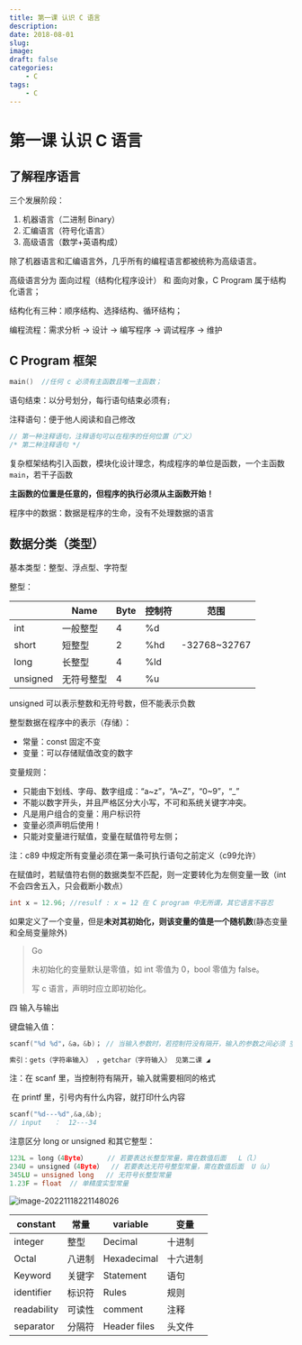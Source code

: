 ```yaml
---
title: 第一课 认识 C 语言
description: 
date: 2018-08-01
slug: 
image: 
draft: false
categories:
    - C
tags:
    - C
---
```


# 第一课 认识 C 语言

## 了解程序语言

三个发展阶段：

1. 机器语言（二进制 Binary）
2. 汇编语言（符号化语言）
3. 高级语言（数学+英语构成）

除了机器语言和汇编语言外，几乎所有的编程语言都被统称为高级语言。

高级语言分为 面向过程（结构化程序设计） 和 面向对象，C Program 属于结构化语言；

结构化有三种：顺序结构、选择结构、循环结构；

编程流程：需求分析 → 设计 → 编写程序 → 调试程序 → 维护

## C Program 框架

```c
main()  //任何 c 必须有主函数且唯一主函数；
```

语句结束：以分号划分，每行语句结束必须有`;`

注释语句：便于他人阅读和自己修改 

```c
// 第一种注释语句，注释语句可以在程序的任何位置（广义）
/* 第二种注释语句 */
```

复杂框架结构引入函数，模块化设计理念，构成程序的单位是函数，一个主函数 `main`，若干子函数

**主函数的位置是任意的，但程序的执行必须从主函数开始！**

程序中的数据：数据是程序的生命，没有不处理数据的语言

## 数据分类（类型）

基本类型：整型、浮点型、字符型

整型：

|          | Name       | Byte | 控制符 | 范围         |
| -------- | ---------- | ---- | ------ | ------------ |
| int      | 一般整型   | 4    | %d     |              |
| short    | 短整型     | 2    | %hd    | -32768~32767 |
| long     | 长整型     | 4    | %ld    |              |
| unsigned | 无符号整型 | 4    | %u     |              |

unsigned 可以表示整数和无符号数，但不能表示负数

整型数据在程序中的表示（存储）：

- 常量：const 固定不变
- 变量：可以存储赋值改变的数字

变量规则：

- 只能由下划线、字母、数字组成：“a~z”，“A~Z”，“0~9”，“_”
- 不能以数字开头，并且严格区分大小写，不可和系统关键字冲突。
- 凡是用户组合的变量：用户标识符
- 变量必须声明后使用！
- 只能对变量进行赋值，变量在赋值符号左侧；

注：c89 中规定所有变量必须在第一条可执行语句之前定义（c99允许）

在赋值时，若赋值符右侧的数据类型不匹配，则一定要转化为左侧变量一致（int不会四舍五入，只会截断小数点）

```c
int x = 12.96; //resulf : x = 12 在 C program 中无所谓，其它语言不容忍
```

如果定义了一个变量，但是**未对其初始化，则该变量的值是一个随机数**(静态变量和全局变量除外)

> Go
>
> 未初始化的变量默认是零值，如 int 零值为 0，bool 零值为 false。
>
> 写 c 语言，声明时应立即初始化。

四  输入与输出

键盘输入值：

```c
scanf("%d %d"，&a，&b)； // 当输入参数时，若控制符没有隔开，输入的参数之间必须 空格/回车/Tab 隔开

索引：gets（字符串输入） ，getchar（字符输入） 见第二课 ◢       
```

注：在 scanf 里，当控制符有隔开，输入就需要相同的格式

​    在 printf 里，引号内有什么内容，就打印什么内容

```c
scanf("%d---%d",&a,&b); 
// input   ：  12---34 
```

注意区分 long or unsigned 和其它整型：

```c
123L = long（4Byte）     // 若要表达长整型常量，需在数值后面   L（l）
234U = unsigned（4Byte）  // 若要表达无符号整型常量，需在数值后面  U（u）
345LU = unsigned long   // 无符号长整型常量
1.23F = float  // 单精度实型常量
```

![image-20221118221148026](http://img.golang.space/img-1668780708221.png)

| constant    | 常量   | variable     | 变量     |
| ----------- | ------ | ------------ | -------- |
| integer     | 整型   | Decimal      | 十进制   |
| Octal       | 八进制 | Hexadecimal  | 十六进制 |
| Keyword     | 关键字 | Statement    | 语句     |
| identifier  | 标识符 | Rules        | 规则     |
| readability | 可读性 | comment      | 注释     |
| separator   | 分隔符 | Header files | 头文件   |
